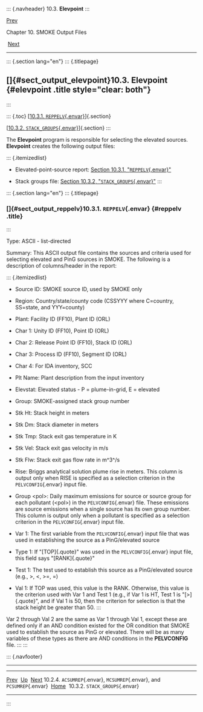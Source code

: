 ::: {.navheader}
10.3. **Elevpoint**
:::

[Prev](ch10s02s04.html) 

Chapter 10. SMOKE Output Files

 [Next](ch10s03s02.html)

------------------------------------------------------------------------

::: {.section lang="en"}
::: {.titlepage}
<div>

<div>

[]{#sect_output_elevpoint}10.3. **Elevpoint** {#elevpoint .title style="clear: both"}
---------------------------------------------

</div>

</div>
:::

::: {.toc}
[[10.3.1.
`REPPELV`{.envar}](ch10s03.html#sect_output_reppelv)]{.section}

[[10.3.2. `STACK_GROUPS`{.envar}](ch10s03s02.html)]{.section}
:::

The **Elevpoint** program is responsible for selecting the elevated
sources. **Elevpoint** creates the following output files:

::: {.itemizedlist}
-   Elevated-point-source report: [Section 10.3.1,
    "`REPPELV`{.envar}"](ch10s03.html#sect_output_reppelv "10.3.1. REPPELV")

-   Stack groups file: [Section 10.3.2,
    "`STACK_GROUPS`{.envar}"](ch10s03s02.html "10.3.2. STACK_GROUPS")
:::

::: {.section lang="en"}
::: {.titlepage}
<div>

<div>

### []{#sect_output_reppelv}10.3.1. `REPPELV`{.envar} {#reppelv .title}

</div>

</div>
:::

Type: ASCII - list-directed

Summary: This ASCII output file contains the sources and criteria used
for selecting elevated and PinG sources in SMOKE. The following is a
description of columns/header in the report:

::: {.itemizedlist}
-   Source ID: SMOKE source ID, used by SMOKE only

-   Region: Country/state/county code (CSSYYY where C=country, SS=state,
    and YYY=county)

-   Plant: Facility ID (FF10), Plant ID (ORL)

-   Char 1: Unity ID (FF10), Point ID (ORL)

-   Char 2: Release Point ID (FF10), Stack ID (ORL)

-   Char 3: Process ID (FF10), Segment ID (ORL)

-   Char 4: For IDA inventory, SCC

-   Plt Name: Plant description from the input inventory

-   Elevstat: Elevated status - P = plume-in-grid, E = elevated

-   Group: SMOKE-assigned stack group number

-   Stk Ht: Stack height in meters

-   Stk Dm: Stack diameter in meters

-   Stk Tmp: Stack exit gas temperature in K

-   Stk Vel: Stack exit gas velocity in m/s

-   Stk Flw: Stack exit gas flow rate in m^3^/s

-   Rise: Briggs analytical solution plume rise in meters. This column
    is output only when RISE is specified as a selection criterion in
    the `PELVCONFIG`{.envar} input file.

-   Group \<pol\>: Daily maximum emissions for source or source group
    for each pollutant (\<pol\>) in the `PELVCONFIG`{.envar} file. These
    emissions are source emissions when a single source has its own
    group number. This column is output only when a pollutant is
    specified as a selection criterion in the `PELVCONFIG`{.envar} input
    file.

-   Var 1: The first variable from the `PELVCONFIG`{.envar} input file
    that was used in establishing the source as a PinG/elevated source

-   Type 1: If "[TOP]{.quote}" was used in the `PELVCONFIG`{.envar}
    input file, this field says "[RANK]{.quote}"

-   Test 1: The test used to establish this source as a PinG/elevated
    source (e.g., \>, \<, \>=, =)

-   Val 1: If TOP was used, this value is the RANK. Otherwise, this
    value is the criterion used with Var 1 and Test 1 (e.g., if Var 1 is
    HT, Test 1 is "[\>]{.quote}", and if Val 1 is 50, then the criterion
    for selection is that the stack height be greater than 50.
:::

Var 2 through Val 2 are the same as Var 1 through Val 1, except these
are defined only if an AND condition existed for the OR condition that
SMOKE used to establish the source as PinG or elevated. There will be as
many variables of these types as there are AND conditions in the
**PELVCONFIG** file.
:::
:::

::: {.navfooter}

------------------------------------------------------------------------

  ------------------------------------------------------------------------- -------------------- ---------------------------------
  [Prev](ch10s02s04.html)                                                     [Up](ch10.html)              [Next](ch10s03s02.html)
  10.2.4. `ACSUMREP`{.envar}, `MCSUMREP`{.envar}, and `PCSUMREP`{.envar}     [Home](index.html)     10.3.2. `STACK_GROUPS`{.envar}
  ------------------------------------------------------------------------- -------------------- ---------------------------------
:::
